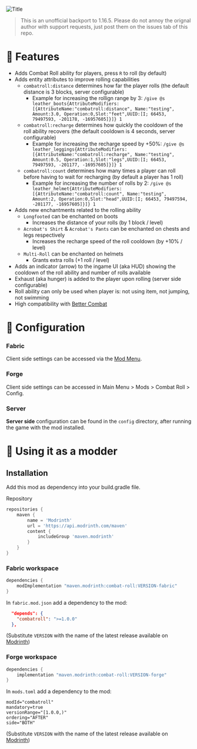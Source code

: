 ![Title](.github/title.png)

> This is an unofficial backport to 1.16.5. Please do not annoy the orignal author with support requests, just post them on the issues tab of this repo.

# 🧶️ Features

- Adds Combat Roll ability for players, press `R` to roll (by default)
- Adds entity attributes to improve rolling capabilities
  - `combatroll:distance` determines how far the player rolls (the default distance is 3 blocks, server configurable)
    - Example for increasing the rollign range by 3: `/give @s leather_boots{AttributeModifiers:[{AttributeName:"combatroll:distance", Name:"testing", Amount:3.0, Operation:0,Slot:"feet",UUID:[I; 66453, 79497593, -201178, -16957605]}]} 1`
  - `combatroll:recharge` determines how quickly the cooldown of the roll ability recovers (the default cooldown is 4 seconds, server configurable)
    - Example for increasing the recharge speed by +50%: `/give @s leather_leggings{AttributeModifiers:[{AttributeName:"combatroll:recharge", Name:"testing", Amount:0.5, Operation:1,Slot:"legs",UUID:[I; 66453, 79497593, -201177, -16957605]}]} 1`
  - `combatroll:count` determines how many times a player can roll before having to wait for recharging (by default a player has 1 roll)
    - Example for increasing the number of rolls by 2: `/give @s leather_helmet{AttributeModifiers:[{AttributeName:"combatroll:count", Name:"testing", Amount:2, Operation:0,Slot:"head",UUID:[I; 66453, 79497594, -201177, -16957605]}]} 1`
- Adds new enchantments related to the rolling ability
  - `Longfooted` can be enchanted on boots
    - Increases the distance of your rolls (by 1 block / level)
  - `Acrobat's Shirt` & `Acrobat's Pants` can be enchanted on chests and legs respectively 
    - Increases the recharge speed of the roll cooldown (by +10% / level)
  - `Multi-Roll` can be enchanted on helmets
    - Grants extra rolls (+1 roll / level)
- Adds an indicator (arrow) to the ingame UI (aka HUD) showing the cooldown of the roll ability and number of rolls available
- Exhaust (aka hunger) is added to the player upon rolling (server side configurable)
- Roll ability can only be used when player is: not using item, not jumping, not swimming
- High compatibility with [Better Combat](https://github.com/ZsoltMolnarrr/BetterCombat)

# 🔧 Configuration

### Fabric

Client side settings can be accessed via the [Mod Menu](https://github.com/TerraformersMC/ModMenu).

### Forge

Client side settings can be accessed in Main Menu > Mods > Combat Roll > Config.

### Server

**Server side** configuration can be found in the `config` directory, after running the game with the mod installed.

# 🔨 Using it as a modder

## Installation

Add this mod as dependency into your build.gradle file.

Repository
```groovy
repositories {
    maven {
        name = 'Modrinth'
        url = 'https://api.modrinth.com/maven'
        content {
            includeGroup 'maven.modrinth'
        }
    }
}
```

### Fabric workspace
```groovy
dependencies {
    modImplementation "maven.modrinth:combat-roll:VERSION-fabric"
}
```
In `fabric.mod.json` add a dependency to the mod:
```json
  "depends": {
    "combatroll": ">=1.0.0"
  },
```

(Substitute `VERSION` with the name of the latest release available on [Modrinth](https://modrinth.com/mod/combat-roll/versions))

### Forge workspace
```groovy
dependencies {
    implementation "maven.modrinth:combat-roll:VERSION-forge"
}
```
In `mods.toml` add a dependency to the mod:
```
modId="combatroll"
mandatory=true
versionRange="[1.0.0,)"
ordering="AFTER"
side="BOTH"
```

(Substitute `VERSION` with the name of the latest release available on [Modrinth](https://modrinth.com/mod/combat-roll/versions))
